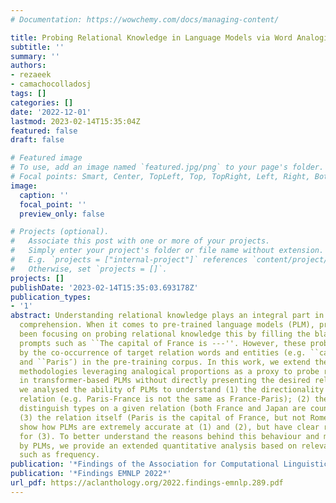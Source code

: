 ```yaml
---
# Documentation: https://wowchemy.com/docs/managing-content/

title: Probing Relational Knowledge in Language Models via Word Analogies
subtitle: ''
summary: ''
authors:
- rezaeek
- camachocolladosj
tags: []
categories: []
date: '2022-12-01'
lastmod: 2023-02-14T15:35:04Z
featured: false
draft: false

# Featured image
# To use, add an image named `featured.jpg/png` to your page's folder.
# Focal points: Smart, Center, TopLeft, Top, TopRight, Left, Right, BottomLeft, Bottom, BottomRight.
image:
  caption: ''
  focal_point: ''
  preview_only: false

# Projects (optional).
#   Associate this post with one or more of your projects.
#   Simply enter your project's folder or file name without extension.
#   E.g. `projects = ["internal-project"]` references `content/project/deep-learning/index.md`.
#   Otherwise, set `projects = []`.
projects: []
publishDate: '2023-02-14T15:35:03.693178Z'
publication_types:
- '1'
abstract: Understanding relational knowledge plays an integral part in natural language
  comprehension. When it comes to pre-trained language models (PLM), prior work has
  been focusing on probing relational knowledge this by filling the blanks in pre-defined
  prompts such as ``The capital of France is ---''. However, these probes may be affected
  by the co-occurrence of target relation words and entities (e.g. ``capital″, ``France″
  and ``Paris″) in the pre-training corpus. In this work, we extend these probing
  methodologies leveraging analogical proportions as a proxy to probe relational knowledge
  in transformer-based PLMs without directly presenting the desired relation. In particular,
  we analysed the ability of PLMs to understand (1) the directionality of a given
  relation (e.g. Paris-France is not the same as France-Paris); (2) the ability to
  distinguish types on a given relation (both France and Japan are countries); and
  (3) the relation itself (Paris is the capital of France, but not Rome). Our results
  show how PLMs are extremely accurate at (1) and (2), but have clear room for improvement
  for (3). To better understand the reasons behind this behaviour and mistakes made
  by PLMs, we provide an extended quantitative analysis based on relevant factors
  such as frequency.
publication: '*Findings of the Association for Computational Linguistics: EMNLP 2022*'
publication: '*Findings EMNLP 2022*'
url_pdf: https://aclanthology.org/2022.findings-emnlp.289.pdf
---
```

